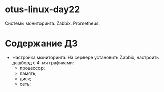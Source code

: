 # otus-linux-day22
Системы мониторинга. Zabbix. Prometheus.

# **Содержание ДЗ**

* Настройка мониторинга. На сервере установить Zabbix, настроить дашборд с 4-мя графиками:
  - процессор;
  - память;
  - диск;
  - сеть;
